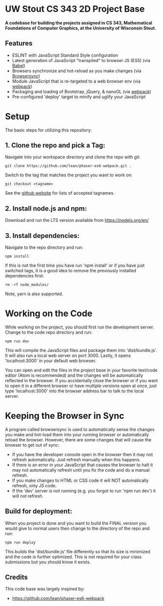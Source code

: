 # UW Stout CS 343 2D Project Base
#### A codebase for building the projects assigned in CS 343, Mathematical Foundations of Computer Graphics, at the University of Wisconsin Stout.

## Features
- ESLINT with JavaScript Standard Style configuration
- Latest generation of JavaScript "transpiled" to browser JS (ES5) (via [Babel](https://babeljs.io))
- Browsers synchronize and hot-reload as you make changes (via [Browsersync](https://browsersync.io))
- Module JavaScript that is re-targeted to a web browser env (via [webpack](https://webpack.js.org))
- Packaging and loading of Bootstrap, jQuery, & nanoGL (via [webpack](https://webpack.js.org))
- Pre-configured 'deploy' target to minify and uglify your JavaScript

# Setup
The basic steps for utilizing this repository:

## 1. Clone the repo and pick a Tag:

Navigate into your workspace directory and clone the repo with git:

```
git clone https://github.com/lean/phaser-es6-webpack.git .
```

Switch to the tag that matches the project you want to work on:

```
git checkout <tagname>
```

See the [github website](https://github.com/UWStout/gfx-2d-base/tags) for lists of accepted tagnames.

## 2. Install node.js and npm:

Download and run the LTS version available from https://nodejs.org/en/

## 3. Install dependencies:

Navigate to the repo directory and run:

```
npm install
```

If this is not the first time you have run 'npm install' or if you have just switched
tags, it is a good idea to remove the previously installed dependencies first:

```
rm -rf node_modules/
```

Note, yarn is also supported.

# Working on the Code

While working on the project, you should first run the development server.  Change to
the code repo directory and run:

```
npm run dev
```

This will compile the JavaScript files and package them into 'dist/bundle.js'. It will
also run a local web server on port 3000. Lastly, it opens 'localhost:3000' in your
default web browser.

You can open and edit the files in the project base in your favorite text/code editor
(Atom is recommended) and the changes will be automatically reflected in the browser.
If you accidentally close the browser or if you want to open it in a different browser
or have multiple versions open at once, just type 'localhost:3000' into the browser
address bar to talk to the local server.

# Keeping the Browser in Sync

A program called browsersync is used to automatically sense the changes you make and
hot-load them into your running browser or automatically reload the browser.  However,
there are some changes that will cause the browser to get out of sync:

* If you have the developer console open in the browser then it may not refresh automatically.  Just refresh manually when this happens.
* If there is an error in your JavaScript that causes the browser to halt it may not automatically refresh until you fix the code and do a manual refresh.
* If you make changes to HTML or CSS code it will NOT automatically refresh, only JS code.
* If the 'dev' server is not running (e.g. you forgot to run 'npm run dev') it will not refresh.

## Build for deployment:

When you project is done and you want to build the FINAL version you would give to normal users
then change to the directory of the repo and run:

```
npm run deploy
```

This builds the 'dist/bundle.js' file differently so that its size is minimized and the code is
further optimized. This is not required for your class submissions but you should know it exists.

## Credits
This code base was largely inspired by:

* https://github.com/lean/phaser-es6-webpack
